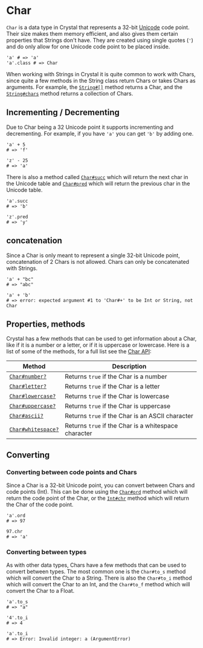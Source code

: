 # Char

`Char` is a data type in Crystal that represents a 32-bit [Unicode][unicode] code point.
Their size makes them memory efficient, and also gives them certain properties that Strings don't have.
They are created using single quotes (`'`) and do only allow for one Unicode code point to be placed inside.

```crystal
'a' # => 'a'
'a'.class # => Char
```

When working with Strings in Crystal it is quite common to work with Chars, since quite a few methods in the String class return Chars or takes Chars as arguments.
For example, the [`String#[]`][index] method returns a Char, and the [`String#chars`][chars] method returns a collection of Chars.

## Incrementing / Decrementing

Due to Char being a 32 Unicode point it supports incrementing and decrementing. For example, if you have `'a'` you can get `'b'` by adding one.

```crystal
'a' + 5
# => 'f'

'z' - 25
# => 'a'
```

There is also a method called [`Char#succ`][succ] which will return the next char in the Unicode table and [`Char#pred`][pred] which will return the previous char in the Unicode table.

```crystal
'a'.succ
# => 'b'

'z'.pred
# => 'y'
```

## concatenation

Since a Char is only meant to represent a single 32-bit Unicode point, concatenation of 2 Chars is not allowed. Chars can only be concatenated with Strings.

```Crystal
'a' + "bc"
# => "abc"

'a' + 'b'
# => error: expected argument #1 to 'Char#+' to be Int or String, not Char
```

## Properties, methods

Crystal has a few methods that can be used to get information about a Char, like if it is a number or a letter, or if it is uppercase or lowercase.
Here is a list of some of the methods, for a full list see the [Char API][char-api]:

| Method                           | Description                                          |
| -------------------------------- | ---------------------------------------------------- |
| [`Char#number?`][number]         | Returns `true` if the Char is a number               |
| [`Char#letter?`][letter]         | Returns `true` if the Char is a letter               |
| [`Char#lowercase?`][lowercase]   | Returns `true` if the Char is lowercase              |
| [`Char#uppercase?`][uppercase]   | Returns `true` if the Char is uppercase              |
| [`Char#ascii?`][ascii]           | Returns `true` if the Char is an ASCII character      |
| [`Char#whitespace?`][whitespace] | Returns `true` if the Char is a whitespace character |

## Converting

### Converting between code points and Chars

Since a Char is a 32-bit Unicode point, you can convert between Chars and code points (Int).
This can be done using the [`Char#ord`][ord] method which will return the code point of the Char, or the [`Int#chr`][chr] method which will return the Char of the code point.

```crystal
'a'.ord
# => 97

97.chr
# => 'a'
```

### Converting between types

As with other data types, Chars have a few methods that can be used to convert between types.
The most common one is the `Char#to_s` method which will convert the Char to a String. There is also the `Char#to_i` method which will convert the Char to an Int, and the `Char#to_f` method which will convert the Char to a Float.

```crystal
'a'.to_s
# => "a"

'4'.to_i
# => 4

'a'.to_i
# => Error: Invalid integer: a (ArgumentError)
```

[char-api]: https://crystal-lang.org/api/latest/Char.html
[succ]: https://crystal-lang.org/api/latest/Char.html#succ%3AChar-instance-method
[pred]: https://crystal-lang.org/api/latest/Char.html#pred%3AChar-instance-method
[index]: https://crystal-lang.org/api/latest/String.html#%5B%5D%28index%3AInt%29%3AChar-instance-method
[chars]: https://crystal-lang.org/api/latest/String.html#chars%3AArray%28Char%29-instance-method
[ord]: https://crystal-lang.org/api/latest/Char.html#ord%3AInt32-instance-method
[chr]: https://crystal-lang.org/api/latest/Int.html#chr%3AChar-instance-method
[number]: https://crystal-lang.org/api/latest/Char.html#number%3F%3ABool-instance-method
[letter]: https://crystal-lang.org/api/latest/Char.html#letter%3F%3ABool-instance-method
[lowercase]: https://crystal-lang.org/api/latest/Char.html#lowercase%3F%3ABool-instance-method
[uppercase]: https://crystal-lang.org/api/latest/Char.html#uppercase%3F%3ABool-instance-method
[ascii]: https://crystal-lang.org/api/latest/Char.html#ascii%3F%3ABool-instance-method
[unicode]: https://en.wikipedia.org/wiki/Unicode
[whitespace]: https://crystal-lang.org/api/latest/Char.html#whitespace%3F%3ABool-instance-method
